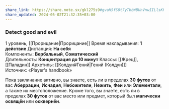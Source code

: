 ```yaml
---
share_link: https://share.note.sx/gkl275s9#gvaH5fS8t7yTbbWBUnVnwIILlsKPUOtcKMs8tt8gZMA
share_updated: 2024-05-02T21:32:35+03:00
---
```

### Detect good and evil
1 уровень, [[Прорицание|Прорицание]]
Время накладывания: **1 действие**
Дистанция: **На себя**
Компоненты: **Вербальный**, **Соматический**
Длительность: **Концентрация до 10 минут**
Классы: [[Жрец]], [[Паладин]]
Архетипы: [[Колдун#Гений|Гений (Колдун)]]
Источник: «Player's handbook»

Пока заклинание активно, вы знаете, есть ли в пределах **30 футов** от вас **Аберрации**, **Исчадия**, **Небожители**, **Нежить**, **Феи** или **Элементали**, а также их местоположение. Кроме того, вы знаете, есть ли в пределах **30 футов** от вас место или предмет, который был **магически освящён** или **осквернён**.